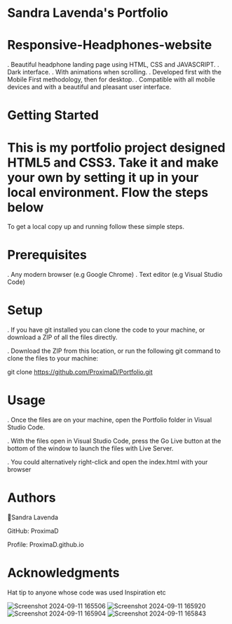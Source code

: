 # Sandra Lavenda's Portfolio

# Responsive-Headphones-website

. Beautiful headphone landing page using HTML, CSS and JAVASCRIPT.
. Dark interface.
. With animations when scrolling.
. Developed first with the Mobile First methodology, then for desktop.
. Compatible with all mobile devices and with a beautiful and pleasant user interface.

# Getting Started 

# This is my portfolio project designed HTML5 and CSS3. Take it and make your own by setting it up in your local environment. Flow the steps below

To get a local copy up and running follow these simple steps.

# Prerequisites

. Any modern browser (e.g Google Chrome)
. Text editor (e.g Visual Studio Code)

# Setup

. If you have git installed you can clone the code to your machine, or download a ZIP of all the files directly.

. Download the ZIP from this location, or run the following git command to clone the files to your machine:

git clone https://github.com/ProximaD/Portfolio.git

# Usage

. Once the files are on your machine, open the Portfolio folder in Visual Studio Code.

. With the files open in Visual Studio Code, press the Go Live button at the bottom of the window to launch the files with Live Server.

. You could alternatively right-click and open the index.html with your browser

# Authors

👤Sandra Lavenda

GitHub: ProximaD

Profile: ProximaD.github.io

# Acknowledgments

Hat tip to anyone whose code was used Inspiration etc

![Screenshot 2024-09-11 165506](https://github.com/user-attachments/assets/3b169833-7f3f-4470-9a0c-83ffbee95418)
![Screenshot 2024-09-11 165920](https://github.com/user-attachments/assets/4ce6873d-ee70-44ea-afd2-02d61d49763f)
![Screenshot 2024-09-11 165904](https://github.com/user-attachments/assets/886597f6-385a-4d54-a083-a599dd2ac1e9)
![Screenshot 2024-09-11 165843](https://github.com/user-attachments/assets/f993d1ac-1f8c-4a6a-aea0-dfd1592ca122)

